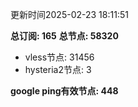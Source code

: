 更新时间2025-02-23 18:11:51

**总订阅: 165**
**总节点: 58320**
- vless节点: 31456
- hysteria2节点: 3

**google ping有效节点: 448**
